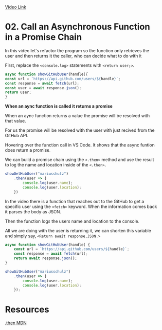 [Video Link](https://egghead.io/lessons/javascript-call-an-asynchronous-function-in-a-promise-chain)

# 02. Call an Asynchronous Function in a Promise Chain

In this video let's refactor the program so the function only retrieves the user and then returns it the caller, who can decide what to do with it

First, replace the ```<console.log>``` statements with ```<return user;>```.

```javascript
async function showGitHubUser(handle){
const url = `https://api.github.com/users/${handle}`;
const response = await fetch(url);
const user = await response.json();
return user;
}
```

**When an aync function is called it returns a promise**

When an aync function returns a value the promise will be resolved with that value.

For us the promise will be resolved with the user with just recived from the GitHub API.

Hovering over the function call in VS Code. It shows that the async funtion does return a promise.

We can build a promise chain using the ```<.then>``` method and use the result to log the name and location inside of the ```<.then>```.

```javascript
showGetHubUser("mariusshulz")
    .then(user => {
        console.log(user.name);
        console.log(user.location);
    })
```



In the video there is a function that reaches out to the GitHub to get a specific user using the ```<fetch>``` keyword. When the information comes back it parses the body as JSON.

Then the function logs the users name and location to the console.

All we are doing with the user is returning it, we can shorten this variable and simply say, ```<Return await response.JSON.>```

```javascript
async function showGitHubUser(handle) {
    const url = `https://api.github.com/users/${handle}`;
    const response = await fetch(url);
    return await response.json();
}

showGitHubUser("mariusschulz")
    .then(user => {
        console.log(user.name);
        console.log(user.location);
    });
```




# Resources
[.then MDN](https://developer.mozilla.org/en-US/docs/Web/JavaScript/Reference/Global_Objects/Promise/then)





